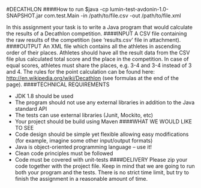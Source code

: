 #DECATHLON
####How to run
$java -cp lumin-test-avdonin-1.0-SNAPSHOT.jar com.test.Main -in /path/to/file.csv -out /path/to/file.xml

In this assignment your task is to write a Java program that would calculate the results of a Decathlon competition.
####INPUT
A CSV file containing the raw results of the competition (see ‘results.csv’ file in attachment).
####OUTPUT
An XML file which contains all the athletes in ascending order of their places. Athletes should have all the result
data from the CSV file plus calculated total score and the place in the competition. In case of equal scores, athletes
must share the places, e.g. 3-4 and 3-4 instead of 3 and 4.
The rules for the point calculation can be found here: http://en.wikipedia.org/wiki/Decathlon (see formulas at the
end of the page).
####TECHNICAL REQUIREMENTS
* JDK 1.8 should be used
* The program should not use any external libraries in addition to the Java standard API
* The tests can use external libraries (Junit, Mockito, etc)
* Your project should be build using Maven
####WHAT WE WOULD LIKE TO SEE
* Code design should be simple yet flexible allowing easy modifications (for example, imagine some other
input/output formats)
* Java is object-oriented programming language – use it!
* Clean code principles must be followed
* Code must be covered with unit-tests
####DELIVERY
Please zip your code together with the project file. Keep in mind that we are going to run both your program and
the tests.
There is no strict time limit, but try to finish the assignment in a reasonable amount of time.